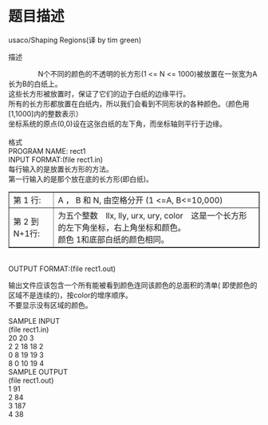 # 题目描述


<div>
<div>
<p>
usaco/Shaping Regions(译 by tim green)
</p>
<p>
描述
</p>
<div>
<div>
<div>
        　　N个不同的颜色的不透明的长方形(1 &lt;= N &lt;= 1000)被放置在一张宽为A长为B的白纸上。<br/>
这些长方形被放置时，保证了它们的边于白纸的边缘平行。<br/>
所有的长方形都放置在白纸内，所以我们会看到不同形状的各种颜色。（颜色用[1,1000]内的整数表示）<br/>
坐标系统的原点(0,0)设在这张白纸的左下角，而坐标轴则平行于边缘。
</div>
<div>
 
</div>
<div>
</div>
<div>
格式
</div>
<div>
PROGRAM NAME: rect1
</div>
<div>
INPUT FORMAT:(file rect1.in)
</div>
<div>
</div>
<div>
每行输入的是放置长方形的方法。<br/>
第一行输入的是那个放在底的长方形(即白纸)。
<table border="1">
<tbody>
<tr>
<td>
第 1 行:
</td>
<td>
A ， B 和 N, 由空格分开 (1 &lt;=A, B&lt;=10,000)
</td>
</tr>
<tr>
<td>
第 2 到N+1行:
</td>
<td>
为五个整数　llx, lly, urx, ury, color　这是一个长方形的左下角坐标，右上角坐标和颜色。<br/>
颜色 1和底部白纸的颜色相同。
</td>
</tr>
</tbody>
</table>
 
</div>
<div>
OUTPUT FORMAT:(file rect1.out)
</div>
<div>
<p>
输出文件应该包含一个所有能被看到颜色连同该颜色的总面积的清单( 即使颜色的区域不是连续的)，按color的增序顺序。<br/>
不要显示没有区域的颜色。
</p>
</div>
<div>
SAMPLE INPUT
<div>
(file rect1.in)
</div>
</div>
<div>
20 20 3<br/>
2 2 18 18 2<br/>
0 8 19 19 3<br/>
8 0 10 19 4<br/>
</div>
<div>
SAMPLE OUTPUT
<div>
(file rect1.out)
</div>
</div>
<div>
1 91<br/>
2 84<br/>
3 187<br/>
4 38<br/>
 
</div>
</div>
</div>
</div>
</div>
